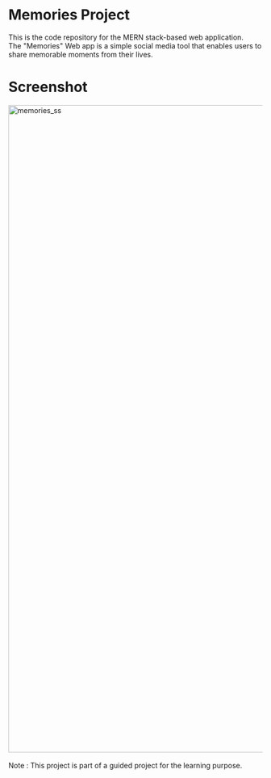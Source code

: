 # Memories Project
This is the code repository for the MERN stack-based web application. <br/>
The "Memories" Web app is a simple social media tool that enables users to share memorable moments from their lives.

# Screenshot
<img width="1282" alt="memories_ss" src="https://github.com/sshubmm/mern_memories_project/assets/134780754/fc27ed59-f2ce-451d-830d-40938d3b3b90">

<br/>
<br/>
Note : This project is part of a guided project for the learning purpose.
